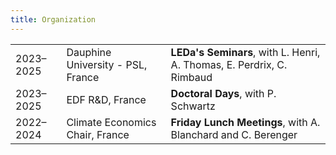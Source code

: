 ```yaml
---
title: Organization
---
```

|       |                                    |                                      |
|------------|--------------------------------------------|-------------------------------------------------------|
| 2023–2025  | Dauphine University - PSL, France          | **LEDa's Seminars**, with L. Henri, A. Thomas, E. Perdrix, C. Rimbaud |
| 2023–2025  | EDF R&D, France                            | **Doctoral Days**, with P. Schwartz                   |
| 2022–2024  | Climate Economics Chair, France            | **Friday Lunch Meetings**, with A. Blanchard and C. Berenger |


